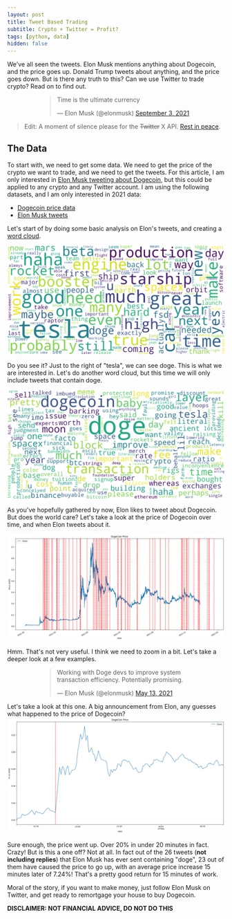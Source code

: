 ```yaml
---
layout: post
title: Tweet Based Trading  
subtitle: Crypto + Twitter = Profit?
tags: [python, data]
hidden: false
---
```


We've all seen the tweets. Elon Musk mentions anything about Dogecoin, and the price goes up. Donald Trump tweets about anything, and the price goes down. But is there any truth to this? Can we use Twitter to trade crypto? Read on to find out.

<div style="margin: 0 auto; width: 70%;">
<blockquote class="twitter-tweet"><p lang="en" dir="ltr">Time is the ultimate currency</p>&mdash; Elon Musk (@elonmusk) <a href="https://twitter.com/elonmusk/status/1433713164546293767?ref_src=twsrc%5Etfw">September 3, 2021</a></blockquote> <script async src="https://platform.twitter.com/widgets.js" charset="utf-8"></script>
</div>

> Edit: A moment of silence please for the ~~Twitter~~ X API. [Rest in peace](https://www.wired.co.uk/article/twitter-data-api-prices-out-nearly-everyone).


## The Data

To start with, we need to get some data. We need to get the price of the crypto we want to trade, and we need to get the tweets. For this article, I am only interested in [Elon Musk tweeting about Dogecoin](https://twitter.com/elonmusk/status/1485953263040188416), but this could be applied to any crypto and any Twitter account. I am using the following datasets, and I am only interested in 2021 data:
- [Dogecoin price data](https://www.kaggle.com/datasets/yamqwe/cryptocurrency-extra-data-dogecoin)
- [Elon Musk tweets](https://www.kaggle.com/datasets/ayhmrba/elon-musk-tweets-2010-2021)

Let's start of by doing some basic analysis on Elon's tweets, and creating a [word cloud](https://github.com/amueller/word_cloud).

<img src="../assets/wordcloud.png">

Do you see it? Just to the right of "tesla", we can see doge. This is what we are interested in. Let's do another word cloud, but this time we will only include tweets that contain doge.

<img src="../assets/doge-wordcloud.png">

As you've hopefully gathered by now, Elon likes to tweet about Dogecoin. But does the world care? Let's take a look at the price of Dogecoin over time, and when Elon tweets about it.

<img src="../assets/doge-tweets-price.png">

Hmm. That's not very useful. I think we need to zoom in a bit. Let's take a deeper look at a few examples.
<div style="margin: 0 auto; width: 70%;">
<blockquote
class="twitter-tweet"><p lang="en" dir="ltr">Working with Doge devs to improve system transaction efficiency. Potentially promising.</p>&mdash; Elon Musk (@elonmusk) <a href="https://twitter.com/elonmusk/status/1392974251011895300?ref_src=twsrc%5Etfw">May 13, 2021</a></blockquote> <script async src="https://platform.twitter.com/widgets.js" charset="utf-8"></script>
</div>
Let's take a look at this one. A big announcement from Elon, any guesses what happened to the price of Dogecoin?

<img src="../assets/13th-may-tweet.png">

Sure enough, the price went up. Over 20% in under 20 minutes in fact. Crazy! But is this a one off? Not at all. In fact out of the 26 tweets (**not including replies**) that Elon Musk has ever sent containing "doge", 23 out of them have caused the price to go up, with an average price increase 15 minutes later of 7.24%! That's a pretty good return for 15 minutes of work.

Moral of the story, if you want to make money, just follow Elon Musk on Twitter, and get ready to remortgage your house to buy Dogecoin.

**DISCLAIMER: NOT FINANCIAL ADVICE, DO NOT DO THIS**